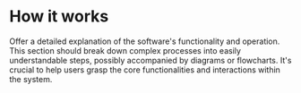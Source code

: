 # How it works

Offer a detailed explanation of the software's functionality and operation. This section should break down complex processes into easily understandable steps, possibly accompanied by diagrams or flowcharts. It's crucial to help users grasp the core functionalities and interactions within the system.
